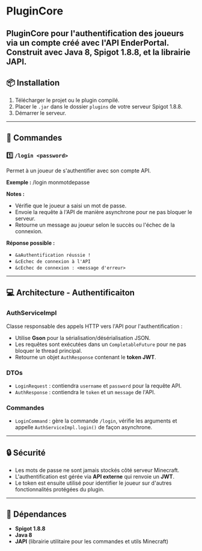 # PluginCore

PluginCore pour l'authentification des joueurs via un compte créé avec l'API EnderPortal.  
Construit avec **Java 8**, **Spigot 1.8.8**, et la librairie **JAPI**.
---

## 📦 Installation

1. Télécharger le projet ou le plugin compilé.
2. Placer le `.jar` dans le dossier `plugins` de votre serveur Spigot 1.8.8.
3. Démarrer le serveur.
---

## 🔑 Commandes

### 1️⃣ `/login <password>`

Permet à un joueur de s'authentifier avec son compte API.

**Exemple :**
/login monmotdepasse


**Notes :**

- Vérifie que le joueur a saisi un mot de passe.
- Envoie la requête à l'API de manière asynchrone pour ne pas bloquer le serveur.
- Retourne un message au joueur selon le succès ou l'échec de la connexion.

**Réponse possible :**

- `&aAuthentification réussie !`
- `&cEchec de connexion à l'API`
- `&cEchec de connexion : <message d'erreur>`

---

## 💻 Architecture - Authentificaiton

### AuthServiceImpl

Classe responsable des appels HTTP vers l'API pour l'authentification :

- Utilise **Gson** pour la sérialisation/désérialisation JSON.
- Les requêtes sont exécutées dans un `CompletableFuture` pour ne pas bloquer le thread principal.
- Retourne un objet `AuthResponse` contenant le **token JWT**.

### DTOs

- `LoginRequest` : contiendra `username` et `password` pour la requête API.
- `AuthResponse` : contiendra le `token` et un `message` de l'API.

### Commandes

- `LoginCommand` : gère la commande `/login`, vérifie les arguments et appelle `AuthServiceImpl.login()` de façon asynchrone.

---

## 🔒 Sécurité

- Les mots de passe ne sont jamais stockés côté serveur Minecraft.
- L'authentification est gérée via **API externe** qui renvoie un **JWT**.
- Le token est ensuite utilisé pour identifier le joueur sur d'autres fonctionnalités protégées du plugin.

---

## 💾 Dépendances

- **Spigot 1.8.8**
- **Java 8**
- **JAPI** (librairie utilitaire pour les commandes et utils Minecraft)
